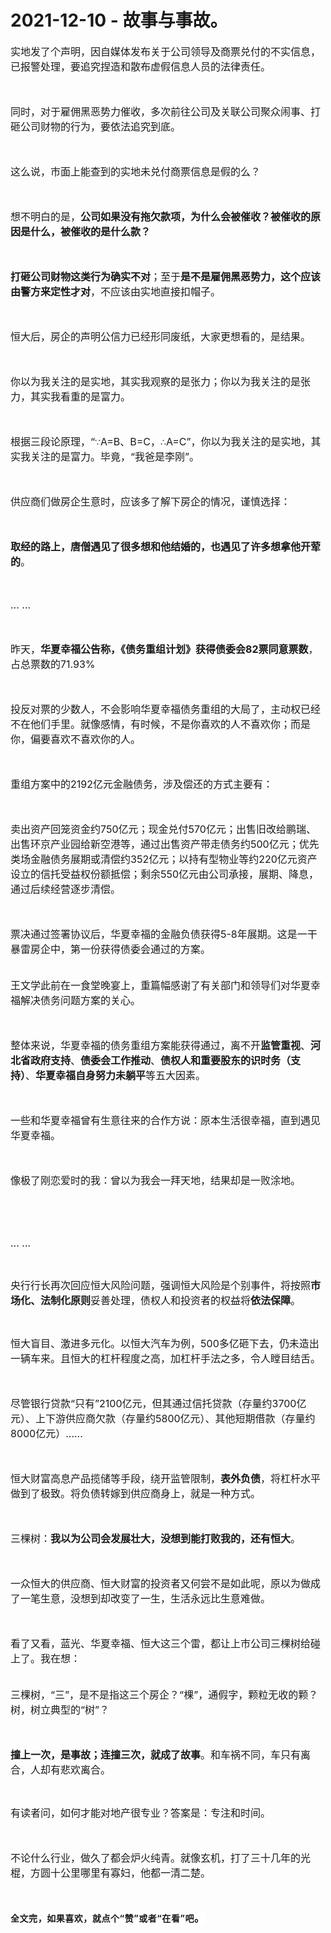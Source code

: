 # 2021-12-10 - 故事与事故。

<p style="visibility: visible;"><span style="font-size: 16px; visibility: visible;">实地发了个声明，因自媒体发布关于公司领导及商票兑付的不实信息，已报警处理，要追究捏造和散布虚假信息人员的法律责任。</span><br style="visibility: visible;"></p><p style="visibility: visible;"><span style="font-size: 16px; visibility: visible;"><br style="visibility: visible;"></span></p><p style="visibility: visible;"><span style="font-size: 16px; visibility: visible;">同时，对于雇佣黑恶势力催收，多次前往公司及关联公司聚众闹事、打砸公司财物的行为，要依法追究到底。<br style="visibility: visible;"></span></p><p style="visibility: visible;"><span style="font-size: 16px; visibility: visible;"><br style="visibility: visible;"></span></p><p style="visibility: visible;"><span style="font-size: 16px; visibility: visible;">这么说，市面上能查到的实地未兑付商票信息是假的么？</span></p><p style="visibility: visible;"><span style="font-size: 16px; visibility: visible;"><br style="visibility: visible;"></span></p><p style="visibility: visible;"><span style="font-size: 16px; visibility: visible;">想不明白的是，<strong style="visibility: visible;">公司如果没有拖欠款项，为什么会被催收？被催收的原因是什么，被催收的是什么款？</strong><br style="visibility: visible;"></span></p><p style="visibility: visible;"><span style="font-size: 16px; visibility: visible;"><br style="visibility: visible;"></span></p><p style="visibility: visible;"><span style="font-size: 16px; visibility: visible;"><strong style="visibility: visible;">打砸公司财物这类行为确实不对</strong>；至于<strong style="visibility: visible;">是不是雇佣黑恶势力，这个应该由警方来定性才对</strong>，不应该由实地直接扣帽子。</span></p><p style="visibility: visible;"><span style="font-size: 16px; visibility: visible;"><br style="visibility: visible;"></span></p><p style="visibility: visible;"><span style="font-size: 16px; visibility: visible;">恒大后，房企的声明公信力已经形同废纸，大家更想看的，是结果。</span></p><p style="visibility: visible;"><span style="font-size: 16px; visibility: visible;"><br style="visibility: visible;"></span></p><p style="visibility: visible;"><span style="font-size: 16px; visibility: visible;">你以为我关注的是实地，其实我观察的是张力；你以为我关注的是张力，其实我看重的是富力。<br style="visibility: visible;"></span></p><p style="visibility: visible;"><span style="font-size: 16px; visibility: visible;"><br style="visibility: visible;"></span></p><p style="visibility: visible;"><span style="font-size: 16px; visibility: visible;">根据三段论原理，“<span style="font-family: arial; font-size: 14px; background-color: rgb(255, 255, 255); visibility: visible;">∵</span>A=B、B=C，<span style="font-family: arial; font-size: 14px; background-color: rgb(255, 255, 255); visibility: visible;">∴</span>A=C”，你以为我关注的是实地，其实我关注的是富力。毕竟，“我爸是李刚”。</span></p><p style="visibility: visible;"><span style="font-size: 16px; visibility: visible;"><br style="visibility: visible;"></span></p><p style="visibility: visible;"><span style="font-size: 16px; visibility: visible;">供应商们做房企生意时，应该多了解下房企的情况，谨慎选择：</span></p><p style="visibility: visible;"><span style="font-size: 16px; visibility: visible;"><br style="visibility: visible;"></span></p><p style="visibility: visible;"><strong style="visibility: visible;"><span style="font-size: 16px; visibility: visible;">取经的路上，唐僧遇见了很多想和他结婚的，也遇见了许多想拿他开荤的</span></strong><span style="font-size: 16px; visibility: visible;">。</span></p><p style="visibility: visible;"><span style="font-size: 16px; visibility: visible;"><br style="visibility: visible;"></span></p><p style="visibility: visible;"><span style="font-size: 16px; visibility: visible;">... ...<br style="visibility: visible;"></span></p><p style="visibility: visible;"><span style="font-size: 16px; visibility: visible;"><br style="visibility: visible;"></span></p><p style="visibility: visible;"><span style="font-size: 16px; visibility: visible;">昨天，<strong style="visibility: visible;">华夏幸福公告称，《债务重组计划》获得债委会82票同意票数</strong>，占总票数的71.93%<br style="visibility: visible;"></span></p><p style="visibility: visible;"><span style="font-size: 16px; visibility: visible;"><br style="visibility: visible;"></span></p><p style="visibility: visible;"><span style="font-size: 16px; visibility: visible;">投反对票的少数人，不会影响华夏幸福债务重组的大局了，主动权已经不在他们手里。就像感情，有时候，不是你喜欢的人不喜欢你；而是你，偏要喜欢不喜欢你的人。</span></p><p style="visibility: visible;"><span style="font-size: 16px; visibility: visible;"><br style="visibility: visible;"></span></p><p style="visibility: visible;"><span style="font-size: 16px; visibility: visible;">重组方案中的2192亿元金融债务，涉及偿还的方式主要有：</span></p><p style="visibility: visible;"><span style="font-size: 16px; visibility: visible;"><br style="visibility: visible;"></span></p><p style="visibility: visible;"><span style="font-size: 16px; visibility: visible;">卖出资产回笼资金约750亿元；现金兑付570亿元；出售旧改给鹏瑞、出售环京产业园给新空港等，通过出售资产带走债务约500亿元；优先类场金融债务展期或清偿约352亿元；以持有型物业等约220亿元资产设立的信托受益权份额抵偿；剩余550亿元由公司承接，展期、降息，通过后续经营逐步清偿。<br style="visibility: visible;"></span></p><p style="visibility: visible;"><span style="font-size: 16px; visibility: visible;"><br style="visibility: visible;"></span></p><p style="visibility: visible;"><span style="font-size: 16px; visibility: visible;">票决通过签署协议后，华夏幸福的金融负债获得5-8年展期。这是一干暴雷房企中，第一份获得债委会通过的方案。</span></p><p><span style="font-size: 16px;"><br>王文学此前在一食堂晚宴上，重篇幅感谢了有关部门和领导们对华夏幸福解决债务问题方案的关心。</span></p><p><span style="font-size: 16px;"><br></span></p><p><span style="font-size: 16px;">整体来说，华夏幸福的债务重组方案能获得通过，离不开<strong>监管重视</strong>、<strong>河北省政府支持</strong>、<strong>债委会工作推动</strong>、<strong>债权人和重要股东的识时务（支持）</strong>、<strong>华夏幸福自身努力未躺平</strong>等五大因素。</span></p><p><span style="font-size: 16px;"><br></span></p><p><span style="font-size: 16px;">一些和华夏幸福曾有生意往来的合作方说：原本生活很幸福，直到遇见华夏幸福。</span></p><p><span style="font-size: 16px;"><br></span></p><p><span style="font-size: 16px;">像极了刚恋爱时的我：曾以为我会一拜天地，结果却是一败涂地。</span></p><p><img data-ratio="1" data-type="png" data-w="20" style="display: inline-block; vertical-align: text-bottom; width: 20px !important; height: 20px !important;" data-src="https://mmbiz.qpic.cn/mmbiz_png/11MRJ9lllc0VIHmoOusMXlkhNh0kBYGSvPd9sxYjKXcztiakBR25VUAq0Q362mqjzNMQoEmPnvAxRxQr1dobEnw/640?wx_fmt=png" data-original-style="display: inline-block;width: 20px;vertical-align: text-bottom;height: auto !important;" data-index="1" src="data:image/svg+xml,%3C%3Fxml version='1.0' encoding='UTF-8'%3F%3E%3Csvg width='1px' height='1px' viewBox='0 0 1 1' version='1.1' xmlns='http://www.w3.org/2000/svg' xmlns:xlink='http://www.w3.org/1999/xlink'%3E%3Ctitle%3E%3C/title%3E%3Cg stroke='none' stroke-width='1' fill='none' fill-rule='evenodd' fill-opacity='0'%3E%3Cg transform='translate(-249.000000, -126.000000)' fill='%23FFFFFF'%3E%3Crect x='249' y='126' width='1' height='1'%3E%3C/rect%3E%3C/g%3E%3C/g%3E%3C/svg%3E" class="js_img_placeholder wx_img_placeholder" _width="20px" alt="图片"><img data-ratio="1" data-type="png" data-w="20" style="display: inline-block; vertical-align: text-bottom; width: 20px !important; height: 20px !important;" data-src="https://mmbiz.qpic.cn/mmbiz_png/11MRJ9lllc0VIHmoOusMXlkhNh0kBYGSvPd9sxYjKXcztiakBR25VUAq0Q362mqjzNMQoEmPnvAxRxQr1dobEnw/640?wx_fmt=png" data-original-style="display: inline-block;width: 20px;vertical-align: text-bottom;height: auto !important;" data-index="2" src="data:image/svg+xml,%3C%3Fxml version='1.0' encoding='UTF-8'%3F%3E%3Csvg width='1px' height='1px' viewBox='0 0 1 1' version='1.1' xmlns='http://www.w3.org/2000/svg' xmlns:xlink='http://www.w3.org/1999/xlink'%3E%3Ctitle%3E%3C/title%3E%3Cg stroke='none' stroke-width='1' fill='none' fill-rule='evenodd' fill-opacity='0'%3E%3Cg transform='translate(-249.000000, -126.000000)' fill='%23FFFFFF'%3E%3Crect x='249' y='126' width='1' height='1'%3E%3C/rect%3E%3C/g%3E%3C/g%3E%3C/svg%3E" class="js_img_placeholder wx_img_placeholder" _width="20px" alt="图片"><img class="rich_pages wxw-img js_img_placeholder wx_img_placeholder" data-ratio="1" data-type="png" data-w="20" style="display: inline-block; vertical-align: text-bottom; width: 20px !important; height: 20px !important;" data-src="https://mmbiz.qpic.cn/mmbiz_png/11MRJ9lllc0VIHmoOusMXlkhNh0kBYGSvPd9sxYjKXcztiakBR25VUAq0Q362mqjzNMQoEmPnvAxRxQr1dobEnw/640?wx_fmt=png" data-original-style="display: inline-block;width: 20px;vertical-align: text-bottom;height: auto !important;" data-index="3" src="data:image/svg+xml,%3C%3Fxml version='1.0' encoding='UTF-8'%3F%3E%3Csvg width='1px' height='1px' viewBox='0 0 1 1' version='1.1' xmlns='http://www.w3.org/2000/svg' xmlns:xlink='http://www.w3.org/1999/xlink'%3E%3Ctitle%3E%3C/title%3E%3Cg stroke='none' stroke-width='1' fill='none' fill-rule='evenodd' fill-opacity='0'%3E%3Cg transform='translate(-249.000000, -126.000000)' fill='%23FFFFFF'%3E%3Crect x='249' y='126' width='1' height='1'%3E%3C/rect%3E%3C/g%3E%3C/g%3E%3C/svg%3E" _width="20px" alt="图片"></p><p><br></p><p><span style="font-size: 16px;">... ...</span></p><p><br></p><p><span style="font-size: 16px;">央行行长再次回应恒大风险问题，强调恒大风险是个别事件，将按照<strong>市场化、法制化原则</strong>妥善处理，债权人和投资者的权益将<strong>依法保障</strong>。</span></p><p><br></p><p><span style="font-size: 16px;">恒大<span style="font-size: 16px;">盲目、激进多元化。</span><span style="font-size: 16px;">以恒大汽车为例，</span><span style="font-size: 16px;">500多亿砸下去</span><span style="font-size: 16px;">，仍未造出一辆车来。</span></span><span style="font-size: 16px;">且恒大的</span><span style="font-size: 16px;">杠杆程度之高，加杠杆手法之多，</span><span style="font-size: 16px;">令人瞠目结舌。</span></p><p><span style="font-size: 16px;"><br></span></p><p><span style="font-size: 16px;">尽管银行贷款“只有”2100亿元，但其通过信托贷款（存量约3700亿元）、上下游供应商欠款（存量约5800亿元）、其他短期借款（存量约8000亿元）......</span></p><p><span style="font-size: 16px;"><br></span></p><p><span style="font-size: 16px;">恒大财富高息产品揽储等手段，绕开监管限制，<strong>表外负债</strong>，将杠杆水平做到了极致。</span><span style="font-size: 16px;">将负债转嫁到供应商</span><span style="font-size: 16px;">身上，就是一种方式。</span></p><p><span style="font-size: 16px;"><br></span></p><p><span style="font-size: 16px;">三棵树：<strong>我以为公司会发展壮大，没想到能打败我的，还有恒大</strong>。</span></p><p><span style="font-size: 16px;"><br></span></p><p><span style="font-size: 16px;">一众恒大的供应商、恒大财富的投资者又何尝不是如此呢，原以为做成了一笔生意，没想到却改变了一生，生活永远比生意难做。<br></span></p><p><span style="font-size: 16px;"><br></span></p><p><span style="font-size: 16px;">看了又看，蓝光、华夏幸福、恒大这三个雷，都让上市公司三棵树给碰上了。我在想：</span></p><p><span style="font-size: 16px;"><br>三棵树，“三”，是不是指这三个房企？“棵”，通假字，颗粒无收的颗？树，树立典型的“树”？</span></p><p><span style="font-size: 16px;"><br></span></p><p><strong><span style="font-size: 16px;">撞上一次，是事故；连撞三次，就成了故事</span></strong><span style="font-size: 16px;">。</span><span style="font-size: 16px;">和车祸</span><span style="font-size: 16px;">不同，车只有离合，人却有</span><span style="font-size: 16px;">悲欢离合。</span></p><p><br></p><p><span style="font-size: 16px;">有读者问，如何才能对地产很专业？答案是：专注和时间。</span></p><p><span style="font-size: 16px;"><br></span></p><p><span style="font-size: 16px;">不论什么行业，做久了都会炉火纯青。就像玄机，打了三十几年的光棍，方圆十公里哪里有寡妇，他都一清二楚。</span></p><p><span style="font-size: 16px;"><br></span></p><p><span style="outline: 0px;max-width: 100%;font-family: -apple-system, BlinkMacSystemFont, &quot;Helvetica Neue&quot;, &quot;PingFang SC&quot;, &quot;Hiragino Sans GB&quot;, &quot;Microsoft YaHei UI&quot;, &quot;Microsoft YaHei&quot;, Arial, sans-serif;letter-spacing: 0.544px;background-color: rgb(255, 255, 255);font-size: 14px;box-sizing: border-box !important;overflow-wrap: break-word !important;"><strong style="outline: 0px;max-width: 100%;box-sizing: border-box !important;overflow-wrap: break-word !important;">全文完，如果喜欢，就点个“赞”或者“在看”吧</strong></span><strong style="outline: 0px;max-width: 100%;font-family: -apple-system, BlinkMacSystemFont, &quot;Helvetica Neue&quot;, &quot;PingFang SC&quot;, &quot;Hiragino Sans GB&quot;, &quot;Microsoft YaHei UI&quot;, &quot;Microsoft YaHei&quot;, Arial, sans-serif;letter-spacing: 0.544px;white-space: normal;background-color: rgb(255, 255, 255);font-size: 16px;box-sizing: border-box !important;overflow-wrap: break-word !important;"><span style="outline: 0px;max-width: 100%;box-sizing: border-box !important;overflow-wrap: break-word !important;">。</span></strong></p><section class="mp_profile_iframe_wrp"><mp-common-profile class="mp_common_widget js_wx_tap_highlight" data-index="0" data-id="MzI1MzI4MDk5NA==" data-headimg="http://mmbiz.qpic.cn/mmbiz_png/11MRJ9lllc34wu1IVTjhUcS1vrnqtpLNNohFWt7ZFyEcxYakwiciaNA25mWEP60J2QFPcE8QLlR7nhIzbl1UgEYw/300?wx_fmt=png&amp;wxfrom=19" data-nickname="" data-alias="transfer_3253280994" data-signature="房地产行业那些事儿；有疑难，看奇谈；如果批评不被允许，那么赞美毫无意义。" data-origin_num="0" data-is_biz_ban="0" data-isban="0" data-verify_status="2" data-biz_account_status="1"></mp-common-profile></section>